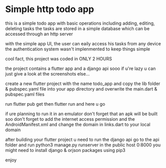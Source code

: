 # Simple http todo app

this is a simple todo app with basic operations including adding, editing, deleting tasks
the tasks are stored in a simple database which can be accessed through an http server

with the simple app UI, the user can eaily access his tasks from any device
the authentication system wasn't implenmented to keep things simple

cool fact, this project was coded in ONLY 2 HOURS


the project contains a flutter app and a django api
sooo if u're lazy u can just give a look at the screenshots else...

create a new flutter project with the name todo_app and copy the lib folder & pubspec.yaml file 
into your app directory and overwrite the main.dart & pubspec.yaml files

run flutter pub get then flutter run and here u go

if ure planning to run it in an emulator don't forget that an apk will be built
soo don't forget to add the internet access permission and the AndroidManifest.xml
and change the domain in links.dart to your local domain


after building your flutter project u need to run the django api
go to the api folder and run python3 manage.py runserver in the public host 0:8000
you might need to install django & orjson packages using pip3

enjoy 
